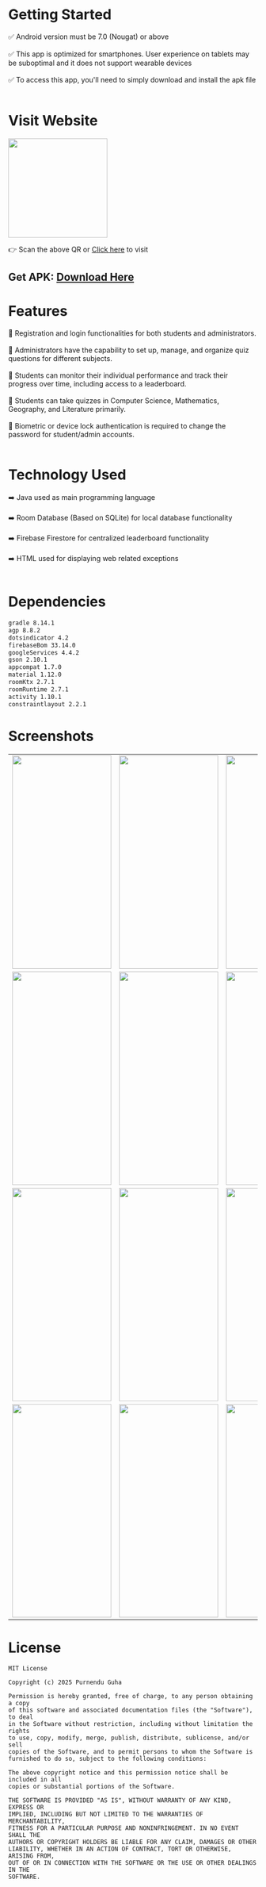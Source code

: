 # Getting Started
  ✅ Android version must be 7.0 (Nougat) or above <br><br>
  ✅ This app is optimized for smartphones. User experience on tablets may be suboptimal and it does not support wearable devices <br><br>
  ✅ To access this app, you'll need to simply download and install the apk file <br><br>

# Visit Website
<img src="website/website-qr.png"
width="200" height="200">

👉 Scan the above QR or <a href="https://quizo-app.tiiny.site/" target="blank">Click here</a> to visit


## Get APK: [Download Here](https://quizo-app.tiiny.site/android/app/Quizo.apk)

# Features
  🌟 Registration and login functionalities for both students and administrators. <br><br>
  🌟 Administrators have the capability to set up, manage, and organize quiz questions for different subjects. <br><br>
  🌟 Students can monitor their individual performance and track their progress over time, including access to a leaderboard. <br><br>
  🌟 Students can take quizzes in Computer Science, Mathematics, Geography, and Literature primarily. <br><br>
  🌟 Biometric or device lock authentication is required to change the password for student/admin accounts. <br><br>

# Technology Used
  ➡️ Java used as main programming language <br><br>
  ➡️ Room Database (Based on SQLite) for local database functionality <br><br>
  ➡️ Firebase Firestore for centralized leaderboard functionality <br><br>
  ➡️ HTML used for displaying web related exceptions <br><br>
  

# Dependencies
```sh
gradle 8.14.1
agp 8.8.2
dotsindicator 4.2
firebaseBom 33.14.0
googleServices 4.4.2
gson 2.10.1
appcompat 1.7.0
material 1.12.0
roomKtx 2.7.1
roomRuntime 2.7.1
activity 1.10.1
constraintlayout 2.2.1
```

# Screenshots
<table>
  <tr>
    <td><img src="screenshots/0.png" height="430" width="200"/></td>
    <td><img src="screenshots/1.png" height="430" width="200"/></td>
    <td><img src="screenshots/2.png" height="430" width="200"/></td>
  </tr>
  <tr>
    <td><img src="screenshots/3.png" height="430" width="200"/></td>
    <td><img src="screenshots/4.png" height="430" width="200"/></td>
    <td><img src="screenshots/5.png" height="430" width="200"/></td>
  </tr>
  <tr>
    <td><img src="screenshots/6.png" height="430" width="200"/></td>
    <td><img src="screenshots/7.png" height="430" width="200"/></td>
    <td><img src="screenshots/8.png" height="430" width="200"/></td>
  </tr>
  <tr>
    <td><img src="screenshots/9.png" height="430" width="200"/></td>
    <td><img src="screenshots/10.png" height="430" width="200"/></td>
    <td><img src="screenshots/11.png" height="430" width="200"/></td>
  </tr>
</table>

# License
```
MIT License

Copyright (c) 2025 Purnendu Guha

Permission is hereby granted, free of charge, to any person obtaining a copy
of this software and associated documentation files (the "Software"), to deal
in the Software without restriction, including without limitation the rights
to use, copy, modify, merge, publish, distribute, sublicense, and/or sell
copies of the Software, and to permit persons to whom the Software is
furnished to do so, subject to the following conditions:

The above copyright notice and this permission notice shall be included in all
copies or substantial portions of the Software.

THE SOFTWARE IS PROVIDED "AS IS", WITHOUT WARRANTY OF ANY KIND, EXPRESS OR
IMPLIED, INCLUDING BUT NOT LIMITED TO THE WARRANTIES OF MERCHANTABILITY,
FITNESS FOR A PARTICULAR PURPOSE AND NONINFRINGEMENT. IN NO EVENT SHALL THE
AUTHORS OR COPYRIGHT HOLDERS BE LIABLE FOR ANY CLAIM, DAMAGES OR OTHER
LIABILITY, WHETHER IN AN ACTION OF CONTRACT, TORT OR OTHERWISE, ARISING FROM,
OUT OF OR IN CONNECTION WITH THE SOFTWARE OR THE USE OR OTHER DEALINGS IN THE
SOFTWARE.
```
